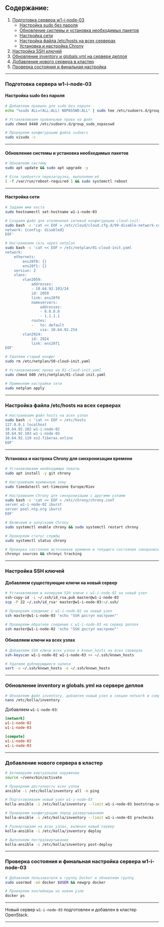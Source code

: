 ## Содержание:
1. [Подготовка сервера w1-i-node-03](#подготовка-сервера-w1-i-node-03)
    - [Настройка sudo без пароля](#настройка-sudo-без-пароля)
    - [Обновление системы и установка необходимых пакетов](#обновление-системы-и-установка-необходимых-пакетов)
    - [Настройка сети](#настройка-сети)
    - [Настройка файла /etc/hosts на всех серверах](#настройка-файла-etchosts-на-всех-серверах)
    - [Установка и настройка Chrony](#Установка-и-настрока-Chrony-для-синхронизации-времени)
2. [Настройка SSH ключей](#настройка-ssh-ключей)
3. [Обновление inventory и globals.yml на сервере деплоя](#обновление-inventory-и-globalsyml-на-сервере-деплоя)
4. [Добавление нового сервера в кластер](#добавление-нового-сервера-в-кластер)
5. [Проверка состояния и финальная настройка](#проверка-состояния-и-финальная-настройка)

---

### Подготовка сервера w1-i-node-03

#### Настройка sudo без пароля

```bash
# Добавляем правило для sudo без пароля
echo "%sudo ALL=(ALL:ALL) NOPASSWD:ALL" | sudo tee /etc/sudoers.d/group_sudo_nopasswd

# Устанавливаем правильные права на файл
sudo chmod 0440 /etc/sudoers.d/group_sudo_nopasswd

# Проверяем конфигурацию файла sudoers
sudo visudo -c
```

---

#### Обновление системы и установка необходимых пакетов

```bash
# Обновляем систему
sudo apt update && sudo apt upgrade -y

# Если требуется перезагрузка, выполняем её
[ -f /var/run/reboot-required ] && sudo systemctl reboot
```

---

#### Настройка сети

```bash
# Задаем имя хоста
sudo hostnamectl set-hostname w1-i-node-03

# Создаем файл для отключения сетевой конфигурации cloud-init:
sudo bash -c 'cat << EOF > /etc/cloud/cloud.cfg.d/99-disable-network-config.cfg
network: {config: disabled}
EOF'

# Настраиваем сеть через netplan
sudo bash -c 'cat << EOF > /etc/netplan/01-cloud-init.yaml
network:
    ethernets:
        ens20f0: {}
        ens20f1: {}
    version: 2
    vlans:
        vlan2059:
            addresses:
            - 10.64.92.103/24
            id: 2059
            link: ens20f0
            nameservers:
                addresses:
                - 8.8.8.8
                - 1.1.1.1
            routes:
            -   to: default
                via: 10.64.92.254
        vlan2924:
            id: 2924
            link: ens20f1
EOF'

# Удаляем старый конфиг
sudo rm /etc/netplan/50-cloud-init.yaml

# Устанавливаемс права на 01-cloud-init.yaml
sudo chmod 600 /etc/netplan/01-cloud-init.yaml

# Применяем настройки сети
sudo netplan apply
```

---

### Настройка файла /etc/hosts на всех серверах

```bash
# Настраиваем файл hosts на всех узлах
sudo bash -c 'cat << EOF > /etc/hosts
127.0.0.1 localhost
10.64.92.102 w1-i-node-02
10.64.92.103 w1-i-node-03
10.64.92.110 os2.fiberax.online
EOF'
```

---

#### Установка и настрока Chrony для синхронизации времени

```bash
# Устанавливаем необходимые пакеты
sudo apt install -y git chrony

# Настраиваем временную зону
sudo timedatectl set-timezone Europe/Kiev

# Настраиваем Chrony для синхронизации с другими узлами
sudo bash -c 'cat << EOF > /etc/chrony/chrony.conf
server w1-i-node-02 iburst
server pool.ntp.org iburst
EOF'

# Включаем и запускаем Chrony
sudo systemctl enable chrony && sudo systemctl restart chrony

# Проверяем статус службы
sudo systemctl status chrony

# Проверка состояния источников времени и текущего состояния синхронизации:
chronyc sources && chronyc tracking
```

---

### Настройка SSH ключей

#### Добавляем существующие ключи на новый сервер

```bash
# Устанавливаем и копируем SSH ключи с w1-i-node-02 на новый узел
ssh-copy-id -i ~/.ssh/id_rsa.pub master@w1-i-node-03
scp -P 22 ~/.ssh/id_rsa* master@w1-i-node-03:~/.ssh/

# Проверяем соединие с w1-i-node-02 на новый узел
ssh master@w1-i-node-03 'echo "SSH доступ настроен"'

# Проверяем обратное соединие с w1-i-node-03 на сервер деплоя
ssh master@w1-i-node-02 'echo "SSH доступ настроен"'
```

#### Обновляем ключи на всех узлах

```bash
# Добавляем SSH ключи всех узлов в known_hosts на всех серверах
ssh-keyscan w1-i-node-02 w1-i-node-03 >> ~/.ssh/known_hosts

# Удаляем дублирующиеся записи
sort -u ~/.ssh/known_hosts -o ~/.ssh/known_hosts
```

---

### Обновление inventory и globals.yml на сервере деплоя

```bash
# Обновляем файл inventory, добавляя новый узел в секции network и compute
nano /etc/kolla/inventory
```

Добавляем `w1-i-node-03`:

```ini
[network]
w1-i-node-02
w1-i-node-03

[compute]
w1-i-node-02
w1-i-node-03
```

---

### Добавление нового сервера в кластер

```bash
# Активируем виртуальное окружение
source ~/venv/bin/activate

# Проверяем доступность всех узлов
ansible -i /etc/kolla/inventory all -m ping

# Подготавливаем новый узел w1-i-node-03
kolla-ansible -i /etc/kolla/inventory --limit w1-i-node-03 bootstrap-servers

# Проверяем конфигурацию перед развертыванием
kolla-ansible -i /etc/kolla/inventory --limit w1-i-node-03 prechecks

# Развертываем на всех узлах, включая новый сервер
kolla-ansible -i /etc/kolla/inventory deploy

# Выполняем постразвертывание
kolla-ansible -i /etc/kolla/inventory post-deploy
```

---

### Проверка состояния и финальная настройка сервера w1-i-node-03

```bash
# Добавляем пользователя в группу Docker и обновляем группу
sudo usermod -aG docker $USER && newgrp docker
```

```bash
# Проверяем контейнеры на новом узле
docker ps
```

---

Новый сервер `w1-i-node-03` подготовлен и добавлен в кластер OpenStack.

--- 

